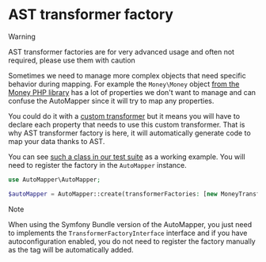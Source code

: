 # AST transformer factory

> [!WARNING]
> AST transformer factories are for very advanced usage and often not required, please use them with caution

Sometimes we need to manage more complex objects that need specific behavior during mapping. For example the 
`Money\Money` object [from the Money PHP library]((https://github.com/moneyphp/money)) has a lot of properties we 
don't want to manage and can confuse the AutoMapper since it will try to map any properties.

You could do it with a [custom transformer](./transformer.md) but it means you will have to declare each property that
needs to use this custom transformer. That is why AST transformer factory is here, it will automatically generate code 
to map your data thanks to AST.

You can see [such a class in our test suite](https://github.com/jolicode/automapper/blob/main/tests/Fixtures/Transformer/MoneyTransformerFactory.php)
as a working example. You will need to register the factory in the `AutoMapper` instance.

```php
use AutoMapper\AutoMapper;

$autoMapper = AutoMapper::create(transformerFactories: [new MoneyTransformerFactory()]);
```

> [!NOTE]
> When using the Symfony Bundle version of the AutoMapper, you just need to implements the `TransformerFactoryInterface`
> interface and if you have autoconfiguration enabled, you do not need to register the factory manually as the tag will 
> be automatically added.

